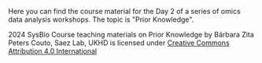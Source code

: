 Here you can find the course material for the Day 2 of a series of omics data analysis workshops. The topic is "Prior Knowledge". 

2024 SysBio Course teaching materials on Prior Knowledge by Bárbara Zita Peters Couto, Saez Lab, UKHD is licensed under [Creative Commons Attribution 4.0 International](https://creativecommons.org/licenses/by/4.0/) 
